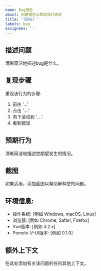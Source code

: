 ```yaml
---
name: Bug报告
about: 创建报告以帮助我们改进
title: '[BUG] '
labels: bug
assignees: ''
---
```


## 描述问题

清晰简洁地描述bug是什么。

## 复现步骤

重现该行为的步骤:

1. 前往 '...'
2. 点击 '....'
3. 向下滚动到 '....'
4. 看到错误

## 预期行为

清晰简洁地描述您期望发生的情况。

## 截图

如果适用，添加截图以帮助解释您的问题。

## 环境信息:

- 操作系统: [例如 Windows, macOS, Linux]
- 浏览器: [例如 Chrome, Safari, Firefox]
- Vue版本: [例如 3.2.x]
- Pomelo-V-UI版本: [例如 0.1.0]

## 额外上下文

在此处添加有关该问题的任何其他上下文。
